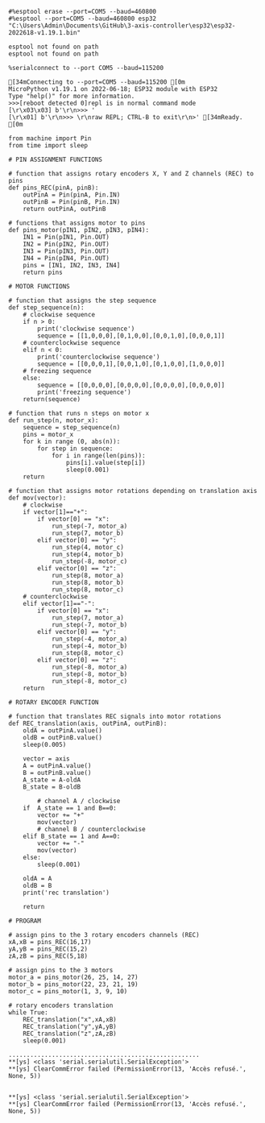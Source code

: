 ```micropython
#%esptool erase --port=COM5 --baud=460800
#%esptool --port=COM5 --baud=460800 esp32 "C:\Users\Admin\Documents\GitHub\3-axis-controller\esp32\esp32-2022618-v1.19.1.bin"
```

    esptool not found on path
    esptool not found on path
    


```micropython
%serialconnect to --port COM5 --baud=115200
```

    [34mConnecting to --port=COM5 --baud=115200 [0m
    MicroPython v1.19.1 on 2022-06-18; ESP32 module with ESP32
    Type "help()" for more information.
    >>>[reboot detected 0]repl is in normal command mode
    [\r\x03\x03] b'\r\n>>> '
    [\r\x01] b'\r\n>>> \r\nraw REPL; CTRL-B to exit\r\n>' [34mReady.
    [0m


```micropython
from machine import Pin
from time import sleep
```


```micropython
# PIN ASSIGNMENT FUNCTIONS

# function that assigns rotary encoders X, Y and Z channels (REC) to pins
def pins_REC(pinA, pinB):
    outPinA = Pin(pinA, Pin.IN)
    outPinB = Pin(pinB, Pin.IN)
    return outPinA, outPinB

# functions that assigns motor to pins
def pins_motor(pIN1, pIN2, pIN3, pIN4):
    IN1 = Pin(pIN1, Pin.OUT)
    IN2 = Pin(pIN2, Pin.OUT)
    IN3 = Pin(pIN3, Pin.OUT)
    IN4 = Pin(pIN4, Pin.OUT)
    pins = [IN1, IN2, IN3, IN4]
    return pins
```


```micropython
# MOTOR FUNCTIONS

# function that assigns the step sequence
def step_sequence(n):
    # clockwise sequence
    if n > 0:
        print('clockwise sequence')
        sequence = [[1,0,0,0],[0,1,0,0],[0,0,1,0],[0,0,0,1]]  
    # counterclockwise sequence
    elif n < 0:
        print('counterclockwise sequence')
        sequence = [[0,0,0,1],[0,0,1,0],[0,1,0,0],[1,0,0,0]]
    # freezing sequence
    else:
        sequence = [[0,0,0,0],[0,0,0,0],[0,0,0,0],[0,0,0,0]]
        print('freezing sequence')
    return(sequence)
        
# function that runs n steps on motor x
def run_step(n, motor_x):
    sequence = step_sequence(n)
    pins = motor_x
    for k in range (0, abs(n)):
        for step in sequence:
            for i in range(len(pins)):
                pins[i].value(step[i])
                sleep(0.001)
    return

# function that assigns motor rotations depending on translation axis
def mov(vector):
    # clockwise
    if vector[1]=="+":
        if vector[0] == "x":
            run_step(-7, motor_a)
            run_step(7, motor_b)
        elif vector[0] == "y":
            run_step(4, motor_c)
            run_step(4, motor_b)
            run_step(-8, motor_c)
        elif vector[0] == "z":
            run_step(8, motor_a)
            run_step(8, motor_b)
            run_step(8, motor_c)
    # counterclockwise
    elif vector[1]=="-":
        if vector[0] == "x":
            run_step(7, motor_a)
            run_step(-7, motor_b)
        elif vector[0] == "y":
            run_step(-4, motor_a)
            run_step(-4, motor_b)
            run_step(8, motor_c)
        elif vector[0] == "z":
            run_step(-8, motor_a)
            run_step(-8, motor_b)
            run_step(-8, motor_c)
    return       
```


```micropython
# ROTARY ENCODER FUNCTION

# function that translates REC signals into motor rotations
def REC_translation(axis, outPinA, outPinB):
    oldA = outPinA.value() 
    oldB = outPinB.value()
    sleep(0.005)

    vector = axis  
    A = outPinA.value()
    B = outPinB.value()    
    A_state = A-oldA
    B_state = B-oldB
       
        # channel A / clockwise
    if  A_state == 1 and B==0:
        vector += "+"
        mov(vector)
        # channel B / counterclockwise
    elif B_state == 1 and A==0:
        vector += "-"
        mov(vector)
    else:
        sleep(0.001)
     
    oldA = A
    oldB = B
    print('rec translation')
    
    return
```


```micropython
# PROGRAM

# assign pins to the 3 rotary encoders channels (REC)
xA,xB = pins_REC(16,17)
yA,yB = pins_REC(15,2)
zA,zB = pins_REC(5,18)

# assign pins to the 3 motors
motor_a = pins_motor(26, 25, 14, 27)
motor_b = pins_motor(22, 23, 21, 19)
motor_c = pins_motor(1, 3, 9, 10)

# rotary encoders translation
while True:
    REC_translation("x",xA,xB)
    REC_translation("y",yA,yB)
    REC_translation("z",zA,zB)
    sleep(0.001)

```

     ...                                                                                                                                                                                                                                   .                                                                                                                              ..............................                                                                                                                                                                                 .                                                                                                                                                                              .................                                                                                                                                            .
    **[ys] <class 'serial.serialutil.SerialException'>
    **[ys] ClearCommError failed (PermissionError(13, 'Accès refusé.', None, 5))
    
    
    **[ys] <class 'serial.serialutil.SerialException'>
    **[ys] ClearCommError failed (PermissionError(13, 'Accès refusé.', None, 5))
    
    


```micropython

```
